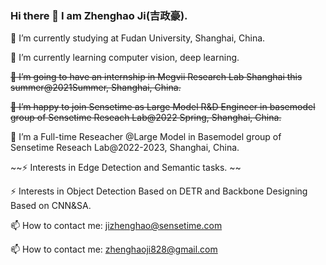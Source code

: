 

<!--
**ZhenghaoJi/ZhenghaoJi** is a ✨ _special_ ✨ repository because its `README.md` (this file) appears on your GitHub profile.

Here are some ideas to get you started:

- 🔭 I’m currently working on ...
- 🌱 I’m currently learning ...
- 👯 I’m looking to collaborate on ...
- 🤔 I’m looking for help with ...
- 💬 Ask me about ...
- 📫 How to reach me: ...
- 😄 Pronouns: ...
- ⚡ Fun fact: ...
-->
### Hi there 👋 I am Zhenghao Ji(吉政豪).
🔭 I’m currently studying at Fudan University, Shanghai, China.

🌱 I’m currently learning computer vision, deep learning.

~~👯 I’m going to have an internship in Megvii Research Lab Shanghai this summer@2021Summer, Shanghai, China.~~

~~👯 I’m happy to join Sensetime as Large Model R&D Engineer in basemodel group of Sensetime Reseach Lab@2022 Spring, Shanghai, China.~~

👯 I’m a Full-time Reseacher @Large Model in Basemodel group of Sensetime Reseach Lab@2022-2023, Shanghai, China.

~~⚡ Interests in Edge Detection and Semantic tasks. ~~

⚡ Interests in Object Detection Based on DETR and Backbone Designing Based on CNN&SA.

📫 How to contact me: jizhenghao@sensetime.com

📫 How to contact me: zhenghaoji828@gmail.com

